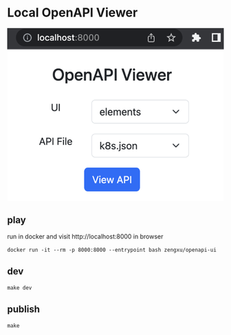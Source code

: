 # Local OpenAPI Viewer
![img](./openapi_viewer.png)

## play
run in docker and visit http://localhost:8000 in browser
```shell
docker run -it --rm -p 8000:8000 --entrypoint bash zengxu/openapi-ui
```

## dev
```shell
make dev
```

## publish
```shell
make
```
